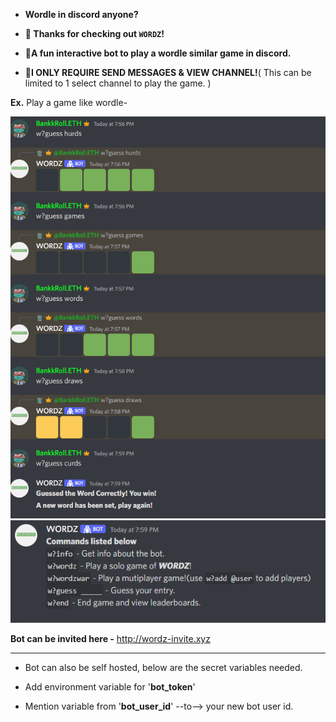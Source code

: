 * **Wordle in discord anyone?**

* **👋 Thanks for checking out `WORDZ`!**

* **🤖A fun interactive bot to play a wordle similar game in discord.**

* **🚨I ONLY REQUIRE SEND MESSAGES & VIEW CHANNEL!**( This can be limited to 1 select channel to play the game. )


**Ex.** Play a game like wordle-

![ScreenShot](https://github.com/BankkRoll/WORDZ/blob/main/WORDZ1%20(2).png)
![ScreenShot](https://github.com/BankkRoll/WORDZ/blob/main/WORDZ1%20(1).png)

**Bot can be invited here -** http://wordz-invite.xyz
____________________________________________________________________________

* Bot can also be self hosted, below are the secret variables needed.

* Add environment variable for '**bot_token**'

* Mention variable from '**bot_user_id**' --to--> your new bot user id.

